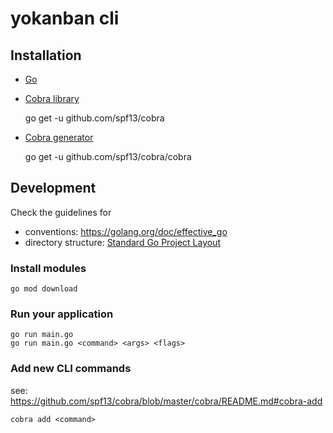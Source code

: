 # yokanban cli

## Installation

- [Go](https://golang.org/doc/install)
- [Cobra library](https://github.com/spf13/cobra#readme)


    go get -u github.com/spf13/cobra
    
-  [Cobra generator](https://github.com/spf13/cobra/blob/master/cobra/README.md)


    go get -u github.com/spf13/cobra/cobra


## Development

Check the guidelines for

- conventions: https://golang.org/doc/effective_go
- directory structure: [Standard Go Project Layout](https://github.com/golang-standards/project-layout)

### Install modules

    go mod download

### Run your application

    go run main.go
    go run main.go <command> <args> <flags>

### Add new CLI commands

see: https://github.com/spf13/cobra/blob/master/cobra/README.md#cobra-add

    cobra add <command>
